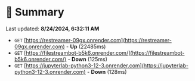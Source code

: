 # 📖 Summary
Last updated: **8/24/2024, 6:32:11 AM**

- `GET` [https://restreamer-09gx.onrender.com](https://restreamer-09gx.onrender.com) - **Up** (22485ms)
- `GET` [https://filestreambot-b5k6.onrender.com/](https://filestreambot-b5k6.onrender.com/) - **Down** (125ms)
- `GET` [https://jupyterlab-python3-12-3.onrender.com](https://jupyterlab-python3-12-3.onrender.com) - **Down** (128ms)
